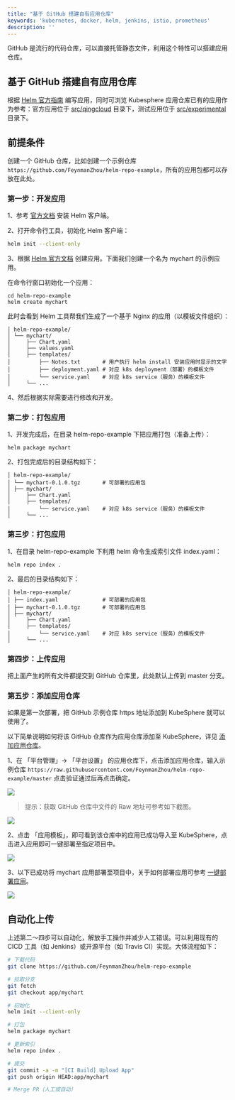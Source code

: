 ```yaml
---
title: "基于 GitHub 搭建自有应用仓库"
keywords: 'kubernetes, docker, helm, jenkins, istio, prometheus'
description: ''
---
```


GitHub 是流行的代码仓库，可以直接托管静态文件，利用这个特性可以搭建应用仓库。

## 基于 GitHub 搭建自有应用仓库

根据 [Helm 官方指南](https://helm.sh/docs/developing_charts/) 编写应用，同时可浏览 Kubesphere 应用仓库已有的应用作为参考：官方应用位于 [src/qingcloud](https://github.com/kubesphere/helm-charts/tree/master/src/qingcloud) 目录下，测试应用位于 [src/experimental](https://github.com/kubesphere/helm-charts/tree/master/src/experimental) 目录下。

## 前提条件 

创建一个 GitHub 仓库，比如创建一个示例仓库 `https://github.com/FeynmanZhou/helm-repo-example`，所有的应用包都可以存放在此处。

### 第一步：开发应用

1、参考 [官方文档](https://helm.sh/docs/using_helm/#installing-the-helm-client) 安装 Helm 客户端。


2、打开命令行工具，初始化 Helm 客户端：

  ```bash
  helm init --client-only
  ```

3、根据 [Helm 官方文档](https://helm.sh/docs/chart_template_guide/#a-starter-chart) 创建应用。下面我们创建一个名为 mychart 的示例应用。

  在命令行窗口初始化一个应用：
  
  ```
  cd helm-repo-example
  helm create mychart
  ```

  此时会看到 Helm 工具帮我们生成了一个基于 Nginx 的应用（以模板文件组织）：
  
  ```
  │ helm-repo-example/
  │ └── mychart/
  │     ├── Chart.yaml
  │     ├── values.yaml
  │     ├── templates/
  │         ├── Notes.txt       # 用户执行 helm install 安装应用时显示的文字
  │         ├── deployment.yaml # 对应 k8s deployment（部署）的模板文件
  │         └── service.yaml    # 对应 k8s service（服务）的模板文件
  │     └── ...
  ```

4、然后根据实际需要进行修改和开发。

### 第二步：打包应用

1、开发完成后，在目录 helm-repo-example 下把应用打包（准备上传）：

```
helm package mychart
```

2、打包完成后的目录结构如下：

```
│ helm-repo-example/
│ └── mychart-0.1.0.tgz       # 可部署的应用包
│ ├── mychart/
│     ├── Chart.yaml
│     ├── templates/
│         └── service.yaml    # 对应 k8s service（服务）的模板文件
│     └── ...
```

### 第三步：打包应用

1、在目录 helm-repo-example 下利用 helm 命令生成索引文件 index.yaml：

```
helm repo index .
```

2、最后的目录结构如下：

```
│ helm-repo-example/
│ ├── index.yaml              # 可部署的应用包
│ ├── mychart-0.1.0.tgz       # 可部署的应用包
│ ├── mychart/
│     ├── Chart.yaml
│     ├── templates/
│         └── service.yaml    # 对应 k8s service（服务）的模板文件
│     └── ...
```

### 第四步：上传应用

把上面产生的所有文件都提交到 GitHub 仓库里，此处默认上传到 master 分支。

### 第五步：添加应用仓库

如果是第一次部署，把 GitHub 示例仓库 https 地址添加到 KubeSphere 就可以使用了。

以下简单说明如何将该 GitHub 仓库作为应用仓库添加至 KubeSphere，详见 [添加应用仓库](../app-repo)。

1、在 「平台管理」→ 「平台设置」 的应用仓库下，点击添加应用仓库，输入示例仓库 `https://raw.githubusercontent.com/FeynmanZhou/helm-repo-example/master` 点击验证通过后再点击确定。

![](https://pek3b.qingstor.com/kubesphere-docs/png/20190530160609.png)

> 提示：获取 GitHub 仓库中文件的 Raw 地址可参考如下截图。

![](https://pek3b.qingstor.com/kubesphere-docs/png/20190910004851.png)

2、点击 「应用模板」，即可看到该仓库中的应用已成功导入至 KubeSphere，点击进入应用即可一键部署至指定项目中。

![](https://pek3b.qingstor.com/kubesphere-docs/png/20190530160753.png)

3、以下已成功将 mychart 应用部署至项目中，关于如何部署应用可参考 [一键部署应用](../../quick-start/one-click-deploy)。

![](https://pek3b.qingstor.com/kubesphere-docs/png/20190530160926.png)


## 自动化上传

上述第二〜四步可以自动化，解放手工操作并减少人工错误。可以利用现有的 CICD 工具（如 Jenkins）或开源平台（如 Travis CI）实现。大体流程如下：

```bash
# 下载代码
git clone https://github.com/FeynmanZhou/helm-repo-example

# 拉取分支
git fetch
git checkout app/mychart

# 初始化
helm init --client-only

# 打包
helm package mychart

# 更新索引
helm repo index .

# 提交
git commit -a -m "[CI Build] Upload App"
git push origin HEAD:app/mychart

# Merge PR（人工或自动）
```
